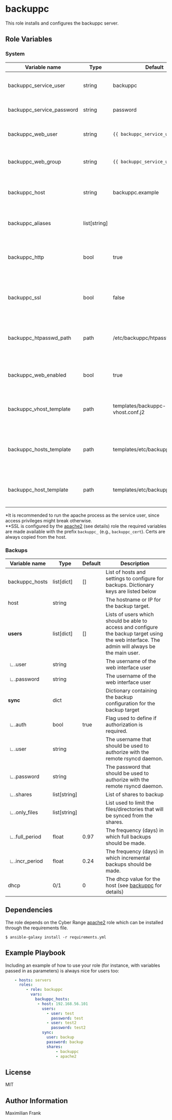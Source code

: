 backuppc
=========

This role installs and configures the backuppc server. 

Role Variables
--------------

### System

| Variable name                   | Type    | Default | Description                                             |
| ------------------------------- | ------- | ------- | ------------------------------------------------------- |
| backuppc_service_user | string | backuppc | The admin and service user for backuppc. |
| backuppc_service_password | string | password | The admin password to use |
| backuppc_web_user | string | `{{ backuppc_service_user }}` | The user to use for the apache process.* |
| backuppc_web_group | string | `{{ backuppc_service_user }}` | The group to use for the apache process.* |
| backuppc_host | string | backuppc.example | The host name to configure for backuppc web interface. |
| backuppc_aliases | list[string] |  | Alias host names for the backuppc web interface. |
| backuppc_http | bool | true | Flag to enable/disable HTTP availability of the web interface. |
| backuppc_ssl | bool | false | Flag to enable/disable HTTPS availability of the web interface.** |
| backuppc_htpasswd_path | path | /etc/backuppc/htpasswd | Location of the htpasswd file that should be used for authorization. |
| backuppc_web_enabled | bool | true | Flag that can be used to disable/enable the web interface. |
| backuppc_vhost_template | path | templates/backuppc-vhost.conf.j2 | Allows replacing the default apache vhost template. |
| backuppc_hosts_template | path | templates/etc/backuppc/hosts.j2 | Allows replacing the default template of the backuppc hosts configuration. |
| backuppc_host_template | path | templates/etc/backuppc/host.pl.j2 | Allows replacing the default host configuration template. |

*It is recommended to run the apache process as the service user, since access privileges might break otherwise.  
**SSL is configured by the [apache2](https://git-service.ait.ac.at/sct-cyberrange/ansible-roles/apache2) (see details) role the required variables are made available with the prefix `backuppc_` (e.g., `backuppc_cert`). Certs are always copied from the host.  


### Backups

| Variable name                   | Type    | Default | Description                                             |
| ------------------------------- | ------- | ------- | ------------------------------------------------------- |
| backuppc_hosts | list[dict] | [] | List of hosts and settings to configure for backups. Dictionary keys are listed below |
| host | string |  | The hostname or IP for the backup target. |
| **users** | list[dict] | [] | Lists of users which should be able to access and configure the backup target using the web interface. The admin will always be the main user. |
| &nbsp;∟.user | string |  | The username of the web interface user |
| &nbsp;∟.password | string |  | The username of the web interface user |
| **sync** | dict |  | Dictionary containing the backup configuration for the backup target |
| &nbsp;∟.auth | bool | true | Flag used to define if authorization is required. |
| &nbsp;∟.user | string |  | The username that should be used to authorize with the remote rsyncd daemon. |
| &nbsp;∟.password | string |  | The password that should be used to authorize with the remote rsyncd daemon. |
| &nbsp;∟.shares | list[string] |  | List of shares to backup |
| &nbsp;∟.only_files | list[string] |  | List used to limit the files/directories that will be synced from the shares. |
| &nbsp;∟.full_period | float | 0.97  | The frequency (days) in which full backups should be made.  |
| &nbsp;∟.incr_period | float | 0.24 | The frequency (days) in which incremental backups should be made. |
| dhcp | 0/1 | 0 | The dhcp value for the host (see [backuppc](http://backuppc.sourceforge.net/faq/BackupPC.html#Step-4:-Setting-up-the-hosts-file) for details) |


Dependencies
------------

The role depends on the Cyber Range [apache2](https://git-service.ait.ac.at/sct-cyberrange/ansible-roles/apache2) role which can be installed through the requirements file.

```console
$ ansible-galaxy install -r requirements.yml
```

Example Playbook
----------------

Including an example of how to use your role (for instance, with variables passed in as parameters) is always nice for users too:
```yaml
    - hosts: servers
      roles:
         - role: backuppc
           vars:
             backuppc_hosts: 
              - host: 192.168.56.101
                users: 
                  - user: test
                    password: test
                  - user: test2
                    password: test2
                sync:
                  user: backup
                  password: backup
                  shares: 
                      - backuppc
                      - apache2
```


License
-------

MIT

Author Information
------------------

Maximilian Frank
